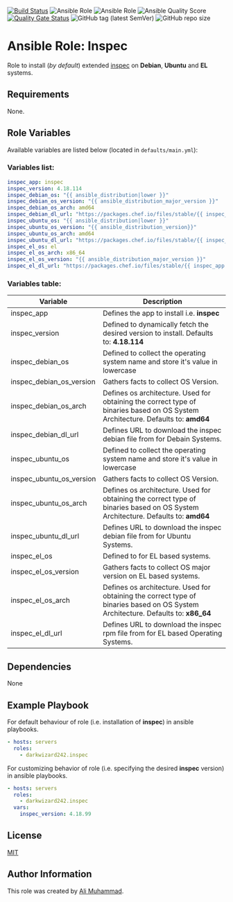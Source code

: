 [![Build Status](https://travis-ci.com/darkwizard242/ansible-role-inspec.svg?branch=master)](https://travis-ci.com/darkwizard242/ansible-role-inspec) ![Ansible Role](https://img.shields.io/ansible/role/47528?color=dark%20green%20) ![Ansible Role](https://img.shields.io/ansible/role/d/47528?label=role%20downloads) ![Ansible Quality Score](https://img.shields.io/ansible/quality/47528?label=ansible%20quality%20score) [![Quality Gate Status](https://sonarcloud.io/api/project_badges/measure?project=ansible-role-inspec&metric=alert_status)](https://sonarcloud.io/dashboard?id=ansible-role-inspec) ![GitHub tag (latest SemVer)](https://img.shields.io/github/tag/darkwizard242/ansible-role-inspec?label=release) ![GitHub repo size](https://img.shields.io/github/repo-size/darkwizard242/ansible-role-inspec?color=orange&style=flat-square)

# Ansible Role: Inspec

Role to install (_by default_) extended [inspec](https://github.com/inspec/inspec) on **Debian**, **Ubuntu** and **EL** systems.

## Requirements

None.

## Role Variables

Available variables are listed below (located in `defaults/main.yml`):

### Variables list:

```yaml
inspec_app: inspec
inspec_version: 4.18.114
inspec_debian_os: "{{ ansible_distribution|lower }}"
inspec_debian_os_version: "{{ ansible_distribution_major_version }}"
inspec_debian_os_arch: amd64
inspec_debian_dl_url: "https://packages.chef.io/files/stable/{{ inspec_app }}/{{ inspec_version }}/{{ inspec_debian_os }}/{{ inspec_debian_os_version }}/{{ inspec_app }}_{{ inspec_version }}-1_{{ inspec_debian_os_arch }}.deb"
inspec_ubuntu_os: "{{ ansible_distribution|lower }}"
inspec_ubuntu_os_version: "{{ ansible_distribution_version}}"
inspec_ubuntu_os_arch: amd64
inspec_ubuntu_dl_url: "https://packages.chef.io/files/stable/{{ inspec_app }}/{{ inspec_version }}/{{ inspec_debian_os }}/{{ inspec_debian_os_version }}/{{ inspec_app }}_{{ inspec_version }}-1_{{ inspec_debian_os_arch }}.deb"
inspec_el_os: el
inspec_el_os_arch: x86_64
inspec_el_os_version: "{{ ansible_distribution_major_version }}"
inspec_el_dl_url: "https://packages.chef.io/files/stable/{{ inspec_app }}/{{ inspec_version }}/{{ inspec_el_os }}/{{ inspec_el_os_version }}/{{ inspec_app }}-{{ inspec_version }}-1.el{{ inspec_el_os_version }}.{{ inspec_el_os_arch }}.rpm"
```

### Variables table:

Variable                 | Description
------------------------ | ---------------------------------------------------------------------------------------------------------------------------------
inspec_app               | Defines the app to install i.e. **inspec**
inspec_version           | Defined to dynamically fetch the desired version to install. Defaults to: **4.18.114**
inspec_debian_os         | Defined to collect the operating system name and store it's value in lowercase
inspec_debian_os_version | Gathers facts to collect OS Version.
inspec_debian_os_arch    | Defines os architecture. Used for obtaining the correct type of binaries based on OS System Architecture. Defaults to: **amd64**
inspec_debian_dl_url     | Defines URL to download the inspec debian file from for Debain Systems.
inspec_ubuntu_os         | Defined to collect the operating system name and store it's value in lowercase
inspec_ubuntu_os_version | Gathers facts to collect OS Version.
inspec_ubuntu_os_arch    | Defines os architecture. Used for obtaining the correct type of binaries based on OS System Architecture. Defaults to: **amd64**
inspec_ubuntu_dl_url     | Defines URL to download the inspec debian file from for Ubuntu Systems.
inspec_el_os             | Defined to for EL based systems.
inspec_el_os_version     | Gathers facts to collect OS major version on EL based systems.
inspec_el_os_arch        | Defines os architecture. Used for obtaining the correct type of binaries based on OS System Architecture. Defaults to: **x86_64**
inspec_el_dl_url         | Defines URL to download the inspec rpm file from for EL based Operating Systems.

## Dependencies

None

## Example Playbook

For default behaviour of role (i.e. installation of **inspec**) in ansible playbooks.

```yaml
- hosts: servers
  roles:
    - darkwizard242.inspec
```

For customizing behavior of role (i.e. specifying the desired **inspec** version) in ansible playbooks.

```yaml
- hosts: servers
  roles:
    - darkwizard242.inspec
  vars:
    inspec_version: 4.18.99
```

## License

[MIT](https://github.com/darkwizard242/ansible-role-inspec/blob/master/LICENSE)

## Author Information

This role was created by [Ali Muhammad](https://www.linkedin.com/in/ali-muhammad-759791130/).
